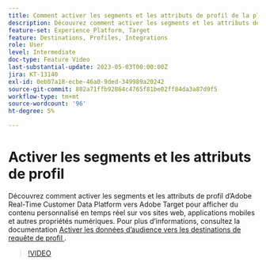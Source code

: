 ```yaml
---
title: Comment activer les segments et les attributs de profil de la plateforme de données clients en temps réel d’Adobe vers Adobe Target ?
description: Découvrez comment activer les segments et les attributs de profil d’Adobe Real-Time Customer Data Platform vers Adobe Target pour afficher du contenu personnalisé en temps réel sur vos sites web, applications mobiles et autres propriétés numériques.
feature-set: Experience Platform, Target
feature: Destinations, Profiles, Integrations
role: User
level: Intermediate
doc-type: Feature Video
last-substantial-update: 2023-05-03T00:00:00Z
jira: KT-13140
exl-id: 0eb07a18-ecbe-46a0-9ded-349989a20242
source-git-commit: 802a71ffb92864c4765f81be02ff84da3a87d9f5
workflow-type: tm+mt
source-wordcount: '96'
ht-degree: 5%

---
```


# Activer les segments et les attributs de profil

Découvrez comment activer les segments et les attributs de profil d’Adobe Real-Time Customer Data Platform vers Adobe Target pour afficher du contenu personnalisé en temps réel sur vos sites web, applications mobiles et autres propriétés numériques. Pour plus d’informations, consultez la documentation [ Activer les données d’audience vers les destinations de requête de profil ](https://experienceleague.adobe.com/docs/experience-platform/destinations/ui/activate/activate-profile-request-destinations.html).

>[!VIDEO](https://video.tv.adobe.com/v/3419036/?learn=on)
